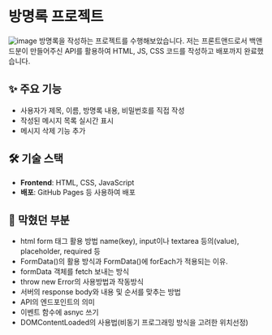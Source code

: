 # 방명록 프로젝트
![image](https://github.com/user-attachments/assets/eec67e00-f9c0-4faf-8d1e-45e02cc3b39c)
방명록을 작성하는 프로젝트를 수행해보았습니다.
저는 프론트앤드로서 백앤드분이 만들어주신 API를 활용하여 HTML, JS, CSS 코드를 작성하고 배포까지 완료했습니다.

## ✨ 주요 기능
- 사용자가 제목, 이름, 방명록 내용, 비밀번호를 직접 작성
- 작성된 메시지 목록 실시간 표시
- 메시지 삭제 기능 추가

## 🛠 기술 스택
- **Frontend**: HTML, CSS, JavaScript 
- **배포**: GitHub Pages 등 사용하여 배포

## 🥴 막혔던 부분
- html form 태그 활용 방법 name(key), input이나 textarea 등의(value), placeholder, required 등
- FormData()의 활용 방식과 FormData()에 forEach가 적용되는 이유.
- formData 객체를 fetch 보내는 방식
- throw new Error의 사용방법과 작동방식
- 서버의 response body와 내용 및 순서를 맞추는 방법
- API의 엔드포인트의 의미
- 이벤트 함수에 asnyc 쓰기
- DOMContentLoaded의 사용법(비동기 프로그래밍 방식을 고려한 위치선정)
  
